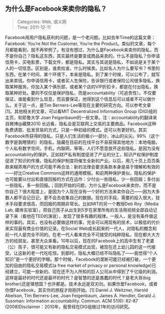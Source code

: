 为什么是Facebook来卖你的隐私？
---
    
> Categories: Web, 语义网  
> Time: 2011-12-11
    
Facebook用用户隐私获利的问题，是一个老问题。比如去年Time的这篇文章：Facebook: You’re Not the Customer, You’re the Product。类似的文章，每个月都能看到，就不再举例了。有没有想过，为什么是Facebook来卖你的隐私，而不是你自己？隐私这东西，其实最终是要变成商品来卖的。什么不是隐私？你申请信用卡，买电影票，下载文件，都是隐私。其实与其说是隐私，不如说是关于某个人的一切信息。区别是，谁卖给谁，什么时候卖。比如名人为什么要写书？书里的东西，在某个时间、某个环境下，本来是隐私。到了某个时候，可以公布了，就写出来卖钱。你申请信用卡，或者买人生保险，告诉银行或者保险公司很多隐私，换取某种服务。你加入某个俱乐部，或者某个店的VIP折扣卡，都是在付出隐私，换取某种好处。要的不仅仅是保护隐私，而是accountability（可追责性）。不仅要保证，谁能看到什么信息，而且要保证，他得到这个信息后可以或者不可以做什么。关于这一点，是Tim Berners-Lee等现在主要的研究方向。可以参考文章[1]。其他相关的文章，可以看MIT Decentralized Information Group (DIG)组的主页，和耶鲁大学 Joan Feigenbaum的一些文章。注：accountability的翻译来自微博@藏獒2010     长远看，隐私会是互联网上交易的主要商品。Facebook这种免费诱取、批发贸易的方式，只是一种初级的模式。还可以有更好的。其实Facebook所获得的隐私，只是人们生活的极小一部分，冰山的尖尖。99%（这个数字是我瞎猜的）的隐私，隐藏在目前的在线平台不易获得其他地方：本地电脑，个人私有数字空间，手机，内联网，等等。人们不愿意放开这些隐私，是因为没有accountability的保护。正如财产私有制度促进了产业的分工，知识产权保护制度促进了知识的传播，隐私的保护制度将催生全新的产业。以后，用几十页上百页条款来糊弄用户的方式可能不再合法：新的法律会要求条款本身是易于理解和有效的——好比Creative Commons这样的通用模板。和前两种保护类似，隐私的保护也可能要以付出和直接回报的方式在运作：少付出一些隐私，少一些回报；多付出一些隐私，多一些回报。；回到开始的问题，为什么是Facebook来卖你，而不是你自己？很大程度上，是因为个人现在没有一个好的方法来卖你自己——因为大多数人都不会记日记，更不会去收集自己的数据。现在的手段，需要的投入很大，技术手段要求很高，而回报的周期非常长。比如MIT的另一个教授Deb Roy（Media Lab, 媒体实验室），把自己孩子从出生到5岁在家里所有的生活用视频全部自动记录下来（看他在TED的演说），发现了很多有趣的规律。一般人，是没有条件做这样的事的。其实，也没有必要做这样的事，完全可以用现有的技术，以极低的代价来实现最有商业价值的记录。在Social Web成长起来的一代人，对隐私的概念和前一代人是完全不同的。在老一代人看来完全不可接受的纯粹隐私，现在都大大方方的给朋友，甚至大众来看。10年以后，现在的Facebook上的高中生有了老婆（公）孩子，很可能又有新的隐私交易模式出现，被现在还上幼儿园的这一代接受，让这新的老一代吃吃惊。到那时，隐私大概已经不叫隐私了——我觉得“个人知识”是一个更好的字眼。那个时候，Facebook的垄断可能已经被打破，一个更加的自由的隐私交易模式(a free market of privacy or personal knowledge)已经建立，可能一些新的、现在还不为人所知的巨人公司从中得到了千亿级的利润。这样是最好的时代还是最坏的时代？是智慧的还是愚蠢的时代？是老大哥(big brother)还是理想国？也许都是。技术永远是双刃剑。如果你爱Facebook，或者你恨Facebook，其实你的旅程才刚刚开始。[1] Daniel J. Weitzner, Harold Abelson, Tim Berners-Lee, Joan Feigenbaum, James A. Hendler, Gerald J. Sussman: Information accountability. Commun. ACM 51(6): 82-87 (2008)Disclaimer：2010年，我曾经在DIG组做过1年的访问研究。     
    